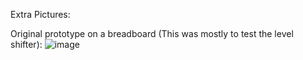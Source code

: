 Extra Pictures:

Original prototype on a breadboard (This was mostly to test the level shifter):
![image](https://github.com/GitYaSome/HTW-Pixel-Controllers/assets/18668499/574d53e0-a9c7-41be-9f74-13649d4ac685)

